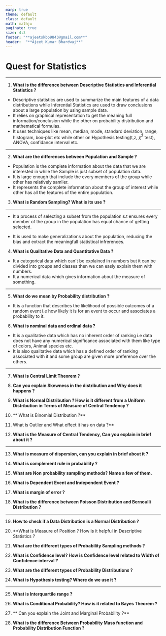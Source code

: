 ```yaml
---
marp: true
theme: default
class: default
math: mathjx
paginate: true
size: 4:3
footer: "**ajeetskbp9843@gmail.com**"
header:  "**Ajeet Kumar Bhardwaj**"
---
```

# <!--fit--> Quest for Statistics

---
1. **What is the difference between Descriptive Statistics and Inferential Statistics ?**
 - Descriptive statistics are used to summarize the main features of a data distributions while Inferential Statistics are used to draw  conclusions about a large population by using sample data.
 - It relies on graphical representation to get the meaning full information/conclusion while the other on probability distribution and mathematical formulas.
 - It uses techniques like mean, median, mode, standard deviation, range, histogram, box-plot etc while other on Hypothesis testing(t,z, $\chi^2$ test), ANOVA, confidance interval etc.
 ---

2. **What are the differences between Population and Sample ?**
* Population is the complete information about the data that we are interested in while the Sample is just subset of population data.
* It is large enough that include the every members of the group while other has relatively samller.
* It represents the complete information about the group of interest while other has all the features of the entire population.

3. **What is Random Sampling? What is its use ?**

---

* It a process of selecting a subset from the population s.t ensures every member of the group in the population has equal chance of getting selected.

* It is used to make generalizations about the population, reducing the bias and extract the meaningfull statistical infrerences.

4. **What is Qualitative Data and Quantitative Data ?**
* It a categorical data which can't be explained in numbers but it can be divided into groups and classes then we can easly explain them with numbers.
* It a numerical data which gives information about the measure of something.
---
5. **What do we mean by Probability distribution ?**
* It is a function that describes the likelihood of possible outcomes of a random event i.e how likely it is for an event to occur and associates a probability to it.

6. **What is nominal data and ordinal data ?**
* It is a qualitative data which has no inherent order of ranking i.e data does not have any numerical significance associated with them like type of colors, Animal species etc.
* It is also qualitative data which has a defined order of ranking associated with it and some group are given more preference over the others.

---
7. **What is Central Limit Theorem ?**


8. **Can you explain Skewness in the distribution and Why does it happens ?**


9. **What is Normal Distribution ? How is it different from a Uniform Distribution in Terms of Measure of Central Tendency ?**

10. ** What is Binomial Distribution ?**

11. What is Outlier and What effect it has on data ?**

12. **What is the Measure of Central Tendency, Can you explain in brief about it ?**
---

13. **What is measure of dispersion, can you explain in brief about it ?**

14. **What is complement rule in probability ?**

15. **What are Non probability sampling methods? Name a few of them.**

16. **What is Dependent Event and Independent Event ?**

17. **What is margin of error ?**

18. **What is the difference between Poisson Distribution and Bernoulli Distribution ?**
---

19. **How to check if a Data Distribution is a Normal Distribution ?**

20. **What is Measure of Position ? How is it helpful in Descriptive Statistics ?

21. **What are the different types of Probability Sampling methods ?**

22. **What is Confidence level? How is Confidence level related to Width of Confidence interval ?**

23. **What are the different types of Probability Distributions ?**

24. **What is Hypothesis testing? Where do we use it ?**

---

25. **What is Interquartile range ?**

26. **What is Conditional Probability? How is it related to Bayes Theorem ?**


27. ** Can you explain the Joint and Marginal Probability ?**

28. **What is the difference Between Probability Mass function and Probability Distribution Function ?**